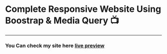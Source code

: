 # Complete Responsive Website Using Boostrap & Media Query :tv:

---

### You Can check my site here [live preview](https://faiezwaseem.github.io/Bootstrap-website/)
